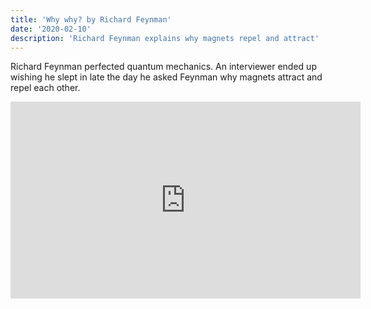 ```yaml
---
title: 'Why why? by Richard Feynman'
date: '2020-02-10'
description: 'Richard Feynman explains why magnets repel and attract'
---
```

Richard Feynman perfected quantum mechanics. An interviewer ended up wishing
he slept in late the day he asked Feynman why magnets attract and repel each
other.

<iframe width="560" height="315" src="https://www.youtube.com/embed/36GT2zI8lVA" frameborder="0" allow="accelerometer; autoplay; encrypted-media; gyroscope; picture-in-picture" allowfullscreen></iframe>
